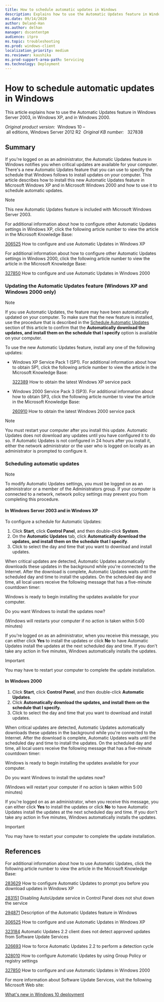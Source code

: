 ```yaml
---
title: How to schedule automatic updates in Windows
description: Explains how to use the Automatic Updates feature in Windows Server 2003, in Windows XP, and in Windows 2000.
ms.date: 09/14/2020
author: Deland-Han
ms.author: delhan
manager: dscontentpm
audience: itpro
ms.topic: troubleshooting
ms.prod: windows-client
localization_priority: medium
ms.reviewer: kaushika
ms.prod-support-area-path: Servicing
ms.technology: Deployment
---
```

# How to schedule automatic updates in Windows

This article explains how to use the Automatic Updates feature in Windows Server 2003, in Windows XP, and in Windows 2000.

_Original product version:_ &nbsp;Windows 10 – all editions, Windows Server 2012 R2  
_Original KB number:_ &nbsp; 327838

## Summary

If you're logged on as an administrator, the Automatic Updates feature in Windows notifies you when critical updates are available for your computer. There's a new Automatic Updates feature that you can use to specify the schedule that Windows follows to install updates on your computer. This article describes how to install this new Automatic Updates feature in Microsoft Windows XP and in Microsoft Windows 2000 and how to use it to schedule automatic updates.

> [!NOTE]
> This new Automatic Updates feature is included with Microsoft Windows Server 2003.

For additional information about how to configure other Automatic Updates settings in Windows XP, click the following article number to view the article in the Microsoft Knowledge Base:

[306525](https://support.microsoft.com/help/306525) How to configure and use Automatic Updates in Windows XP  

For additional information about how to configure other Automatic Updates settings in Windows 2000, click the following article number to view the article in the Microsoft Knowledge Base:

[327850](https://support.microsoft.com/help/327850) How to configure and use Automatic Updates in Windows 2000  

### Updating the Automatic Updates feature (Windows XP and Windows 2000 only)

> [!NOTE]
> If you use Automatic Updates, the feature may have been automatically updated on your computer. To make sure that the new feature is installed, use the procedure that is described in the
 [Schedule Automatic Updates](#scheduling-automatic-updates) section of this article to confirm that the **Automatically download the updates, and install them on the schedule that I specify** option is available on your computer.

To use the new Automatic Updates feature, install any one of the following updates:

- Windows XP Service Pack 1 (SP1). For additional information about how to obtain SP1, click the following article number to view the article in the Microsoft Knowledge Base:

    [322389](https://support.microsoft.com/help/322389) How to obtain the latest Windows XP service pack  

- Windows 2000 Service Pack 3 (SP3).
     For additional information about how to obtain SP3, click the following article number to view the article in the Microsoft Knowledge Base:

    [260910](https://support.microsoft.com/help/260910) How to obtain the latest Windows 2000 service pack  

> [!NOTE]
> You must restart your computer after you install this update. Automatic Updates does not download any updates until you have configured it to do so. If Automatic Updates is not configured in 24 hours after you install it, either the network administrator or the user who is logged on locally as an administrator is prompted to configure it.

### Scheduling automatic updates

> [!NOTE]
> To modify Automatic Updates settings, you must be logged on as an administrator or a member of the Administrators group. If your computer is connected to a network, network policy settings may prevent you from completing this procedure.

#### In Windows Server 2003 and in Windows XP

To configure a schedule for Automatic Updates:

1. Click **Start**, click **Control Panel**, and then double-click **System**.
2. On the **Automatic Updates** tab, click **Automatically download the updates, and install them on the schedule that I specify**.
3. Click to select the day and time that you want to download and install updates.

When critical updates are detected, Automatic Updates automatically downloads these updates in the background while you're connected to the Internet. After the download is complete, Automatic Updates waits until the scheduled day and time to install the updates. On the scheduled day and time, all local users receive the following message that has a five-minute countdown timer:

Windows is ready to begin installing the updates available for your computer.

Do you want Windows to install the updates now?

(Windows will restarts your computer if no action is taken within 5:00 minutes)

If you're logged on as an administrator, when you receive this message, you can either click **Yes** to install the updates or click **No** to have Automatic Updates install the updates at the next scheduled day and time. If you don't take any action in five minutes, Windows automatically installs the updates.

> [!IMPORTANT]
> You may have to restart your computer to complete the update installation.

#### In Windows 2000

1. Click **Start**, click **Control Panel**, and then double-click **Automatic Updates**.
2. Click **Automatically download the updates, and install them on the schedule that I specify.**  
3. Click to select the day and time that you want to download and install updates.

When critical updates are detected, Automatic Updates automatically downloads these updates in the background while you're connected to the Internet. After the download is complete, Automatic Updates waits until the scheduled day and time to install the updates. On the scheduled day and time, all local users receive the following message that has a five-minute countdown timer:

Windows is ready to begin installing the updates available for your computer.

Do you want Windows to install the updates now?

(Windows will restart your computer if no action is taken within 5:00 minutes)

If you're logged on as an administrator, when you receive this message, you can either click **Yes** to install the updates or click **No** to have Automatic Updates install the updates at the next scheduled day and time. If you don't take any action in five minutes, Windows automatically installs the updates.

> [!IMPORTANT]
> You may have to restart your computer to complete the update installation.

## References

For additional information about how to use Automatic Updates, click the following article number to view the article in the Microsoft Knowledge Base:

[283629](https://support.microsoft.com/help/283629) How to configure Automatic Updates to prompt you before you download updates in Windows XP  

[283151](https://support.microsoft.com/help/283151) Disabling AutoUpdate service in Control Panel does not shut down the service  

[294871](https://support.microsoft.com/help/294871) Description of the Automatic Updates feature in Windows  

[306525](https://support.microsoft.com/help/306525) How to configure and use Automatic Updates in Windows XP  

[323184](https://support.microsoft.com/help/323184) Automatic Updates 2.2 client does not detect approved updates from Software Update Services  

[326693](https://support.microsoft.com/help/326693) How to force Automatic Updates 2.2 to perform a detection cycle  

[328010](https://support.microsoft.com/help/328010) How to configure Automatic Updates by using Group Policy or registry settings  

[327850](https://support.microsoft.com/help/327850) How to configure and use Automatic Updates in Windows 2000  

For more information about Software Update Services, visit the following Microsoft Web site:

[What's new in Windows 10 deployment](https://technet.microsoft.com/wsus/bb466201.aspx)
